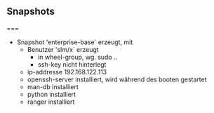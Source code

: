 ## Snapshots
===
- Snapshot 'enterprise-base` erzeugt, mit
  - Benutzer 'slm/x` erzeugt
    - in wheel-group, wg. sudo ..
    - ssh-key nicht hinterlegt
  - ip-addresse  192.168.122.113
  - openssh-server installiert, wird während des booten gestartet
  - man-db installiert
  - python installiert
  - ranger installiert
